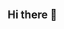 ## Hi there 👋

<!--
**stangeraa/stangeraa** is a ✨ _special_ ✨ repository because its `README.md` (this file) appears on your GitHub profile.

Here are some ideas to get you started:

- 🔭 I’m currently working on learning github
- 🌱 I’m currently learning github
- 👯 I’m looking to collaborate on idrk
- 🤔 I’m looking for help with stuff
- 💬 Ask me about anything but github
- 📫 How to reach me: don't
- 😄 Pronouns: him
- ⚡ Fun fact: i'm learning how to code
-->

